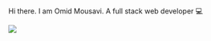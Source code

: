 Hi there. I am Omid Mousavi. A full stack web developer 💻

<!-- you can follow me on  : [Instagram](https://instagram.com/0m1d_m0usav1)  -->
<!-- [![Whatsapp](https://img.shields.io/badge/Whatsapp-%23E4405F.svg?logo=Whatsapp&logoColor=white)](https://api.whatsapp.com/send?phone=+989932195530&text=)  -->

<!-- My resume :  [omid-mousavi.pdf](https://bazika.ir/omid/omidmousavi.pdf) -->

<!-- ![](https://github-readme-stats.vercel.app/api?username=omidmousavi&theme=github_dark&hide_border=true&include_all_commits=true&count_private=true)<br/> -->
 ![](https://github-readme-streak-stats.herokuapp.com/?user=omidmousavi&theme=prussian&hide_border=true)<br/>
<!-- ![](https://github-readme-stats.vercel.app/api/top-langs/?username=omidmousavi&theme=prussian&hide_border=true&include_all_commits=false&count_private=true&layout=compact) -->
<!-- <img src="https://komarev.com/ghpvc/?username=omidmousavi&amp;&amp;style=flat-square"> -->

